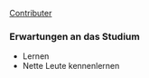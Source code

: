 [Contributer](./contributer.md)

### Erwartungen an das Studium
* Lernen
* Nette Leute kennenlernen


